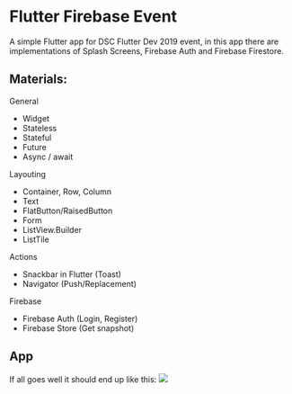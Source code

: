 # Flutter Firebase Event
A simple Flutter app for DSC Flutter Dev 2019 event, in this app there are implementations of Splash Screens, Firebase Auth and Firebase Firestore.

## Materials:  
General
- Widget
- Stateless
- Stateful
- Future
- Async / await

Layouting
- Container, Row, Column
- Text
- FlatButton/RaisedButton
- Form
- ListView.Builder
- ListTile

Actions
- Snackbar in Flutter (Toast)
- Navigator (Push/Replacement)

Firebase
- Firebase Auth (Login, Register)
- Firebase Store (Get snapshot)

## App
If all goes well it should end up like this:
![](docs/result.gif)
